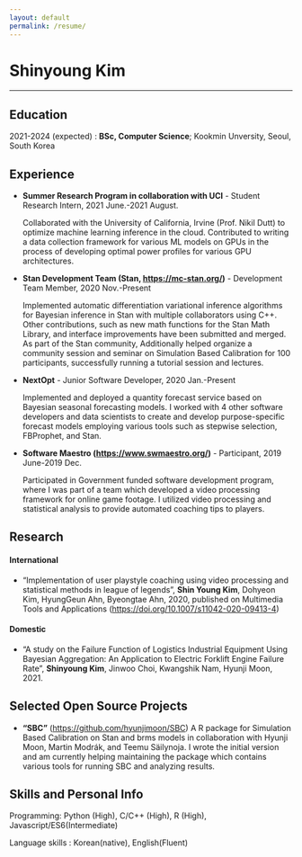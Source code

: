 ```yaml
---
layout: default
permalink: /resume/
---
```


Shinyoung Kim
============

-------------------     ----------------------------

Education
---------

2021-2024 (expected)
:   **BSc, Computer Science**; Kookmin Unversity, Seoul, South Korea

Experience
----------

* **Summer Research Program in collaboration with UCI** - Student Research Intern, 2021 June.-2021 August.
  
  Collaborated with the University of California, Irvine (Prof. Nikil Dutt) to optimize machine learning inference in the cloud. Contributed to writing a data collection framework for various ML models on GPUs in the process of developing optimal power profiles for various GPU architectures.


* **Stan Development Team (Stan, https://mc-stan.org/)** - Development Team Member, 2020 Nov.-Present
  
  Implemented automatic differentiation variational inference algorithms for Bayesian inference in Stan with multiple collaborators using C++. Other contributions, such as new math functions for the Stan Math Library, and interface improvements have been submitted and merged. As part of the Stan community, Additionally helped organize a community session and seminar on Simulation Based Calibration for 100 participants, successfully running a tutorial session and lectures.

* **NextOpt** - Junior Software Developer,  2020 Jan.-Present

  Implemented and deployed a quantity forecast service based on Bayesian seasonal forecasting models. I worked with 4 other software developers and data scientists to create and develop purpose-specific forecast models employing various tools such as stepwise selection, FBProphet, and Stan.


* **Software Maestro (https://www.swmaestro.org/)** - Participant, 2019 June-2019 Dec.
  
  Participated in Government funded software development program, where I was part of a team which developed a video processing framework for online game footage. I utilized video processing and statistical analysis to provide automated coaching tips to players.


Research
--------------------

#### International
* “Implementation of user playstyle coaching using video processing and statistical methods in league of legends”, **Shin Young Kim**, Dohyeon Kim, HyungGeun Ahn, Byeongtae Ahn, 2020, published on Multimedia Tools and Applications (https://doi.org/10.1007/s11042-020-09413-4)

#### Domestic
* “A study on the Failure Function of Logistics Industrial Equipment Using Bayesian Aggregation: An Application to Electric Forklift Engine Failure Rate”, **Shinyoung Kim**, Jinwoo Choi, Kwangshik Nam, Hyunji Moon, 2021.


Selected Open Source Projects
--------------------

* **“SBC”** (https://github.com/hyunjimoon/SBC)
A R package for Simulation Based Calibration on Stan and brms models in collaboration with Hyunji Moon, Martin Modrák, and Teemu Säilynoja. I wrote the initial version and am currently helping maintaining the package which contains various tools for running SBC and analyzing results.


Skills and Personal Info
--------------------

Programming: Python (High), C/C++ (High), R (High), Javascript/ES6(Intermediate)

Language skills : Korean(native), English(Fluent)
